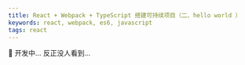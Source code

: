 ```yaml
---
title: React + Webpack + TypeScript 搭建可持续项目（二、hello world ）
keywords: react, webpack, es6, javascript
tags: react
---
```


:dog: 开发中... 反正没人看到...
<!--more-->
